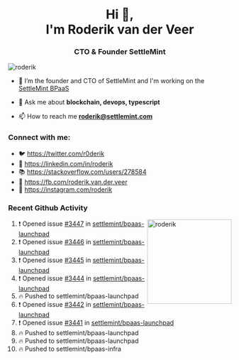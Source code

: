 <h1 align="center">Hi 👋,<br/> I'm Roderik van der Veer</h1>
<h3 align="center">CTO & Founder SettleMint</h3>

<p align="left"> <img src="https://komarev.com/ghpvc/?username=roderik" alt="roderik" /> </p>

- 🔭 I’m the founder and CTO of SettleMint and I'm working on the [SettleMint BPaaS](https://settlemint.com)

- 💬 Ask me about **blockchain, devops, typescript**

- 📫 How to reach me **roderik@settlemint.com**



### Connect with me:

- 🐦 https://twitter.com/r0derik
- 🏢 https://linkedin.com/in/roderik
- 📚 https://stackoverflow.com/users/278584
- 🙊 https://fb.com/roderik.van.der.veer
- 📸 https://instagram.com/roderik

### Recent Github Activity
<img src="https://github-readme-stats.vercel.app/api?username=roderik&show_icons=true&count_private=true" alt="roderik" align="right" height="190" />

<!--START_SECTION:activity-->
1. ❗️ Opened issue [#3447](https://github.com/settlemint/bpaas-launchpad/issues/3447) in [settlemint/bpaas-launchpad](https://github.com/settlemint/bpaas-launchpad)
2. ❗️ Opened issue [#3446](https://github.com/settlemint/bpaas-launchpad/issues/3446) in [settlemint/bpaas-launchpad](https://github.com/settlemint/bpaas-launchpad)
3. ❗️ Opened issue [#3445](https://github.com/settlemint/bpaas-launchpad/issues/3445) in [settlemint/bpaas-launchpad](https://github.com/settlemint/bpaas-launchpad)
4. ❗️ Opened issue [#3444](https://github.com/settlemint/bpaas-launchpad/issues/3444) in [settlemint/bpaas-launchpad](https://github.com/settlemint/bpaas-launchpad)
5. 🔥 Pushed to settlemint/bpaas-launchpad
6. ❗️ Opened issue [#3442](https://github.com/settlemint/bpaas-launchpad/issues/3442) in [settlemint/bpaas-launchpad](https://github.com/settlemint/bpaas-launchpad)
7. ❗️ Opened issue [#3441](https://github.com/settlemint/bpaas-launchpad/issues/3441) in [settlemint/bpaas-launchpad](https://github.com/settlemint/bpaas-launchpad)
8. 🔥 Pushed to settlemint/bpaas-launchpad
9. 🔥 Pushed to settlemint/bpaas-launchpad
10. 🔥 Pushed to settlemint/bpaas-infra
<!--END_SECTION:activity-->